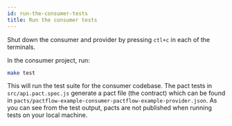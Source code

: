 ```yaml
---
id: run-the-consumer-tests
title: Run the consumer tests
---
```


Shut down the consumer and provider by pressing `ctl+c` in each of the terminals.

In the consumer project, run:

```bash
make test
```

This will run the test suite for the consumer codebase. The pact tests in `src/api.pact.spec.js` generate a pact file (the contract) which can be found in `pacts/pactflow-example-consumer-pactflow-example-provider.json`. As you can see from the test output, pacts are not published when running tests on your local machine.
